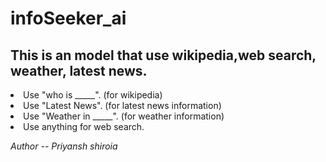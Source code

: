 # infoSeeker_ai
<h2>This is an model that use wikipedia,web search, weather, latest news.</h2>

<li>Use "who is _____". (for wikipedia)</li>
<li>Use "Latest News". (for latest news information)</li>
<li>Use "Weather in _____". (for weather information)</li>
<li>Use anything for web search.</li>

<i>Author -- Priyansh shiroia</i>
